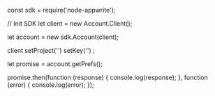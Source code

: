 const sdk = require('node-appwrite');

// Init SDK
let client = new Account.Client();

let account = new sdk.Account(client);

client
    setProject('')
    setKey('')
;

let promise = account.getPrefs();

promise.then(function (response) {
    console.log(response);
}, function (error) {
    console.log(error);
});